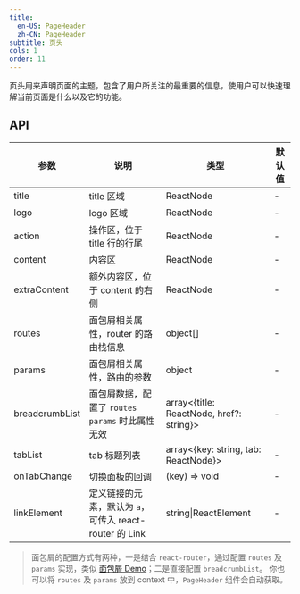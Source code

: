 ```yaml
---
title:
  en-US: PageHeader
  zh-CN: PageHeader
subtitle: 页头
cols: 1
order: 11
---
```


页头用来声明页面的主题，包含了用户所关注的最重要的信息，使用户可以快速理解当前页面是什么以及它的功能。

## API

| 参数           | 说明                                                    | 类型                                     | 默认值 |
| -------------- | ------------------------------------------------------- | ---------------------------------------- | ------ |
| title          | title 区域                                              | ReactNode                                | -      |
| logo           | logo 区域                                               | ReactNode                                | -      |
| action         | 操作区，位于 title 行的行尾                             | ReactNode                                | -      |
| content        | 内容区                                                  | ReactNode                                | -      |
| extraContent   | 额外内容区，位于 content 的右侧                         | ReactNode                                | -      |
| routes         | 面包屑相关属性，router 的路由栈信息                     | object[]                                 | -      |
| params         | 面包屑相关属性，路由的参数                              | object                                   | -      |
| breadcrumbList | 面包屑数据，配置了 `routes` `params` 时此属性无效       | array<{title: ReactNode, href?: string}> | -      |
| tabList        | tab 标题列表                                            | array<{key: string, tab: ReactNode}>     | -      |
| onTabChange    | 切换面板的回调                                          | (key) => void                            | -      |
| linkElement    | 定义链接的元素，默认为 `a`，可传入 react-router 的 Link | string\|ReactElement                     | -      |

> 面包屑的配置方式有两种，一是结合 `react-router`，通过配置 `routes` 及 `params` 实现，类似 [面包屑 Demo](https://ant.design/components/breadcrumb-cn/#components-breadcrumb-demo-router)；二是直接配置 `breadcrumbList`。 你也可以将 `routes` 及 `params` 放到 context 中，`PageHeader` 组件会自动获取。
